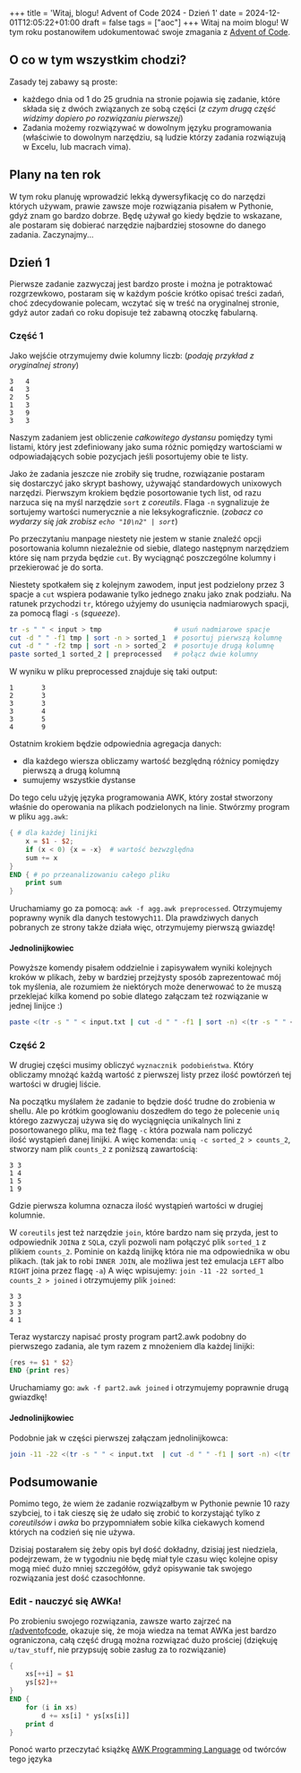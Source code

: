 +++
title = 'Witaj, blogu! Advent of Code 2024 - Dzień 1'
date = 2024-12-01T12:05:22+01:00
draft = false
tags = ["aoc"]
+++
Witaj na moim blogu! W tym roku postanowiłem udokumentować swoje zmagania z 
[Advent of Code](https://adventofcode.com/2024).

## O co w tym wszystkim chodzi?
Zasady tej zabawy są proste:
- każdego dnia od 1 do 25 grudnia na stronie pojawia się zadanie, które składa się z dwóch
związanych ze sobą części (*z czym drugą część widzimy dopiero po rozwiązaniu pierwszej*)
- Zadania możemy rozwiązywać w dowolnym języku programowania (właściwie to dowolnym narzędziu,
są ludzie którzy zadania rozwiązują w Excelu, lub macrach vima).

## Plany na ten rok
W tym roku planuję wprowadzić lekką dywersyfikację co do narzędzi których używam, prawie
zawsze moje rozwiązania pisałem w Pythonie, gdyż znam go bardzo dobrze. Będę używał go
kiedy będzie to wskazane, ale postaram się dobierać narzędzie najbardziej stosowne do danego
zadania. Zaczynajmy...

## Dzień 1
Pierwsze zadanie zazwyczaj jest bardzo proste i można je potraktować rozgrzewkowo,
postaram się w każdym poście krótko opisać treści zadań, choć zdecydowanie polecam,
wczytać się w treść na oryginalnej stronie, gdyż autor zadań co roku dopisuje też zabawną
otoczkę fabularną.

### Część 1
Jako wejśćie otrzymujemy dwie kolumny liczb: (*podaję przykład z oryginalnej strony*)
```
3   4
4   3
2   5
1   3
3   9
3   3
```
Naszym zadaniem jest obliczenie *całkowitego dystansu* pomiędzy tymi listami, który jest
zdefiniowany jako suma różnic pomiędzy wartościami w odpowiadających sobie pozycjach jeśli
posortujemy obie te listy.

Jako że zadania jeszcze nie zrobiły się trudne, rozwiązanie postaram się dostarczyć jako
skrypt bashowy, używająć standardowych unixowych narzędzi. Pierwszym krokiem będzie 
posortowanie tych list, od razu narzuca się na myśl narzędzie `sort` z *coreutils*.
Flaga `-n` sygnalizuje że sortujemy wartości numerycznie a nie leksykograficznie.
(*zobacz co wydarzy się jak zrobisz `echo "10\n2" | sort`*)

Po przeczytaniu manpage niestety nie jestem w stanie znaleźć opcji posortowania kolumn
niezależnie od siebie, dlatego następnym narzędziem które się nam przyda będzie `cut`.
By wyciągnąć poszczególne kolumny i przekierować je do sorta.

Niestety spotkałem się z kolejnym zawodem, input jest podzielony przez 3 spacje a `cut`
wspiera podawanie tylko jednego znaku jako znak podziału. Na ratunek przychodzi `tr`,
którego użyjemy do usunięcia nadmiarowych spacji, za pomocą flagi `-s` (*squeeze*).

```bash
tr -s " " < input > tmp                  # usuń nadmiarowe spacje
cut -d " " -f1 tmp | sort -n > sorted_1  # posortuj pierwszą kolumnę
cut -d " " -f2 tmp | sort -n > sorted_2  # posortuje drugą kolumnę
paste sorted_1 sorted_2 | preprocessed   # połącz dwie kolumny
```

W wyniku w pliku preprocessed znajduje się taki output:
```
1       3
2       3
3       3
3       4
3       5
4       9

```
Ostatnim krokiem będzie odpowiednia agregacja danych: 
- dla każdego wiersza obliczamy wartość bezględną różnicy pomiędzy pierwszą a drugą kolumną
- sumujemy wszystkie dystanse

Do tego celu użyję języka programowania AWK, który został stworzony właśnie do operowania
na plikach podzielonych na linie. Stwórzmy program w pliku `agg.awk`:
```awk
{ # dla każdej linijki
    x = $1 - $2;
    if (x < 0) {x = -x}  # wartość bezwzględna
    sum += x
}
END { # po przeanalizowaniu całego pliku
    print sum
}
```
Uruchamiamy go za pomocą: `awk -f agg.awk preprocessed`. Otrzymujemy poprawny wynik
dla danych testowych`11`. Dla prawdziwych danych pobranych ze strony także działa więc,
otrzymujemy pierwszą gwiazdę!

#### Jednolinijkowiec
Powyższe komendy pisałem oddzielnie i zapisywałem wyniki kolejnych kroków w plikach, żeby
w bardziej przejżysty sposób zaprezentować mój tok myślenia, ale rozumiem że niektórych może
denerwować to że muszą przeklejać kilka komend po sobie dlatego załączam też rozwiązanie
w jednej linijce :)
```bash
paste <(tr -s " " < input.txt | cut -d " " -f1 | sort -n) <(tr -s " " < input.txt | cut -d " " -f2 | sort -n) | awk '{x=$1-$2;if(x<0){x=-x}sum+=x}END{print sum}'
```

### Część 2
W drugiej części musimy obliczyć `wyznacznik podobieństwa`. Który obliczamy mnożąć każdą
wartość z pierwszej listy przez ilość powtórzeń tej wartości w drugiej liście.

Na początku myślałem że zadanie to będzie dość trudne do zrobienia w shellu. Ale po 
krótkim googlowaniu doszedłem do tego że polecenie `uniq` którego zazwyczaj używa się do
wyciągnięcia unikalnych lini z posortowanego pliku, ma też flagę `-c` która pozwala nam
policzyć ilość wystąpień danej linijki. A więc komenda: `uniq -c sorted_2 > counts_2`,
stworzy nam plik `counts_2` z poniższą zawartością:
```
3 3
1 4
1 5
1 9
```
Gdzie pierwsza kolumna oznacza ilość wystąpień wartości w drugiej kolumnie.

W `coreutils` jest też narzędzie `join`, które bardzo nam się przyda, jest to odpowiednik
`JOIN`a z `SQL`a, czyli pozwoli nam połączyć plik `sorted_1` z plikiem `counts_2`.
Pominie on każdą linijkę która nie ma odpowiednika w obu plikach. (tak jak to robi 
`INNER JOIN`, ale możliwa jest też emulacja `LEFT` albo `RIGHT` joina przez flagę `-a`)
A więc wpisujemy: `join -11 -22 sorted_1 counts_2 > joined` i otrzymujemy plik `joined`:
```
3 3
3 3
3 3
4 1
```
Teraz wystarczy napisać prosty program part2.awk podobny do pierwszego zadania, ale tym razem
z mnożeniem dla każdej linijki:
```awk
{res += $1 * $2} 
END {print res}
```
Uruchamiamy go: `awk -f part2.awk joined` i otrzymujemy poprawnie drugą gwiazdkę!

#### Jednolinijkowiec
Podobnie jak w części pierwszej załączam jednolinijkowca:
```bash
join -11 -22 <(tr -s " " < input.txt  | cut -d " " -f1 | sort -n) <(tr -s " " < input.txt | cut -d " " -f2 | sort -n | uniq -c) | awk '{x+=$1*$2}END{print x}'
```

## Podsumowanie
Pomimo tego, że wiem że zadanie rozwiązałbym w Pythonie pewnie 10 razy szybciej, to i tak
cieszę się że udało się zrobić to korzystająć tylko z *coreutilsów* i *awka* bo przypomniałem 
sobie kilka ciekawych komend których na codzień się nie używa.

Dzisiaj postarałem się żeby opis był dość dokładny, dzisiaj jest niedziela, podejrzewam, że
w tygodniu nie będę miał tyle czasu więc kolejne opisy mogą mieć dużo mniej szczegółów, gdyż
opisywanie tak swojego rozwiązania jest dość czasochłonne. 


### Edit - nauczyć się AWKa!
Po zrobieniu swojego rozwiązania, zawsze warto zajrzeć na [r/adventofcode](https://www.reddit.com/r/adventofcode/),
okazuje się, że moja wiedza na temat AWKa jest bardzo ograniczona, całą część drugą można 
rozwiązać dużo prościej (dziękuję `u/tav_stuff`, nie przypsuję sobie zasług za to rozwiązanie)
```awk
{
    xs[++i] = $1
    ys[$2]++
}
END {
    for (i in xs)
        d += xs[i] * ys[xs[i]]
    print d
}
```
Ponoć warto przeczytać książkę [AWK Programming Language](https://awk.dev/) od twórców tego języka

